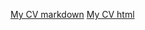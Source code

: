 [My CV markdown](https://Pavel-Troinich.github.io/rsschool-cv/cv)
[My CV html](https://Pavel-Troinich.io/rsschool-cv/)
